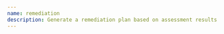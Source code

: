 ```yaml
---
name: remediation
description: Generate a remediation plan based on assessment results
---
```


<!-- Remediation instructions will be added here -->
